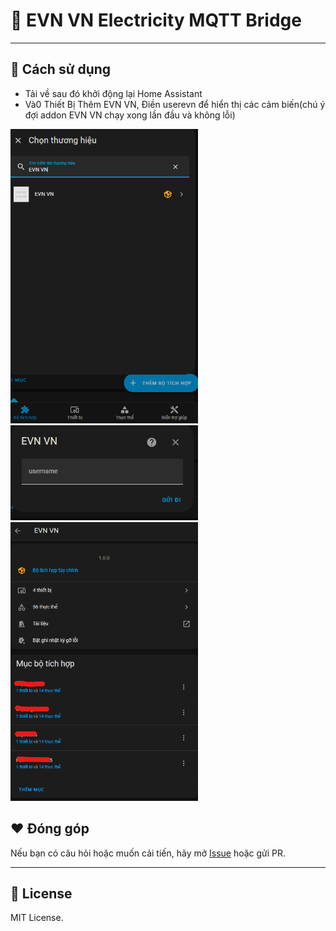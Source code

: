 # 🔌 EVN VN Electricity MQTT Bridge


---

## 🚀 Cách sử dụng
- Tải về sau đó khởi động lại Home Assistant
- Và0 Thiết Bị Thêm EVN VN, Điền userevn để hiển thị các cảm biến(chú ý đợi addon EVN VN chạy xong lần đầu và không lỗi)

<img title="Thêm EVN VN" src="https://raw.githubusercontent.com/smarthomeblack/npc/refs/heads/main/evn1.png" width="300px"></img>
<img title="Cấu Hình userevn" src="https://raw.githubusercontent.com/smarthomeblack/npc/refs/heads/main/evn2.png" width="300px"></img>
<img title="Các Cảm Biến Riêng Cho Từng User" src="https://raw.githubusercontent.com/smarthomeblack/npc/refs/heads/main/evn3.png" width="300px"></img>

## ❤️ Đóng góp

Nếu bạn có câu hỏi hoặc muốn cải tiến, hãy mở [Issue](https://github.com/smarthomeblack/npc/issues) hoặc gửi PR.

---

## 📜 License

MIT License.
